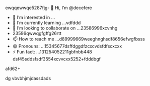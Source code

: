 ewqqewwqe5287fjg- 👋 Hi, I’m @decefere
- 👀 I’m interested in ...
- 🌱 I’m currently learning ...vdfddd
- 💞️ I’m looking to collaborate on ...23586996xcvnhg
- 23596qwwqgfgffg26rtt
- 📫 How to reach me ...d89999669weeghnghsdf8656efwgfbsss
- 😄 Pronouns: ...15345677dsffdggdfzcxcvdsfdfscxcxx
- ⚡ Fun fact: ...131254052211gbfnbb448
dsf45sddsfsdf3554xcvvcxx5252+fdddbgf
<!---455sdffregfb96+996+vf
decefere/decefere is a ✨ special ✨ repository becausfdse its `RE45ADME.md` (this filekjk,j) appears on your GitHub prvdfsofile.
You can click the Preview link to take a look at your changes.dsrte
--->afd62+
dg
vbvbhjmjdassdads
